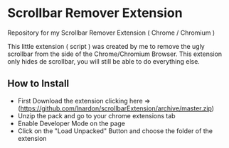 # Scrollbar Remover Extension
Repository for my Scrollbar Remover Extension ( Chrome / Chromium )

This little extension ( script ) was created by me to remove the ugly scrollbar from the side of the Chrome/Chromium Browser. This extension only hides de scrollbar, you will still be able to do everything else.

## How to Install 

- First Download the extension clicking here => (https://github.com/lnardon/scrollbarExtension/archive/master.zip)
- Unzip the pack and go to your chrome extensions tab
- Enable Developer Mode on the page
- Click on the "Load Unpacked" Button and choose the folder of the extension

